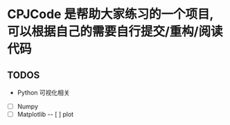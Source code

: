 # CPJCode 是帮助大家练习的一个项目, 可以根据自己的需要自行提交/重构/阅读代码


## TODOS


* Python 可视化相关

- [ ] Numpy
- [ ] Matplotlib
-- [ ] plot
